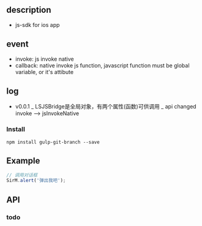 ## description
* js-sdk for ios app

## event
* invoke: js invoke native
* callback: native invoke js function, javascript function must be global variable, or it's attibute


## log
* v0.0.1
  _ LSJSBridge是全局对象，有两个属性(函数)可供调用
  _ api changed  invoke --> jsInvokeNative



### Install
	
	npm install gulp-git-branch --save
	
## Example

```javascript
// 调用对话框
SirM.alert('弹出我吧');
```

## API
### todo
